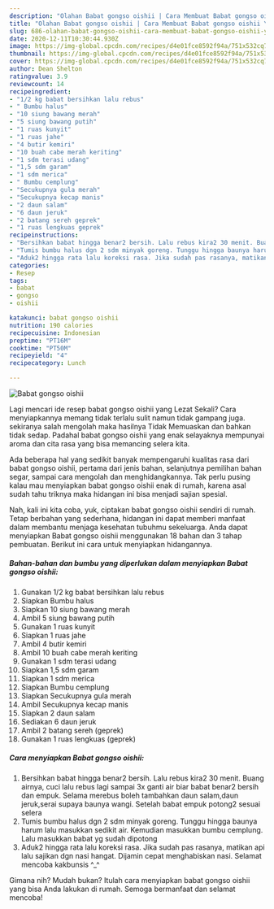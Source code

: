 ```yaml
---
description: "Olahan Babat gongso oishii | Cara Membuat Babat gongso oishii Yang Bisa Manjain Lidah"
title: "Olahan Babat gongso oishii | Cara Membuat Babat gongso oishii Yang Bisa Manjain Lidah"
slug: 686-olahan-babat-gongso-oishii-cara-membuat-babat-gongso-oishii-yang-bisa-manjain-lidah
date: 2020-12-11T10:30:44.930Z
image: https://img-global.cpcdn.com/recipes/d4e01fce8592f94a/751x532cq70/babat-gongso-oishii-foto-resep-utama.jpg
thumbnail: https://img-global.cpcdn.com/recipes/d4e01fce8592f94a/751x532cq70/babat-gongso-oishii-foto-resep-utama.jpg
cover: https://img-global.cpcdn.com/recipes/d4e01fce8592f94a/751x532cq70/babat-gongso-oishii-foto-resep-utama.jpg
author: Dean Shelton
ratingvalue: 3.9
reviewcount: 14
recipeingredient:
- "1/2 kg babat bersihkan lalu rebus"
- " Bumbu halus"
- "10 siung bawang merah"
- "5 siung bawang putih"
- "1 ruas kunyit"
- "1 ruas jahe"
- "4 butir kemiri"
- "10 buah cabe merah keriting"
- "1 sdm terasi udang"
- "1,5 sdm garam"
- "1 sdm merica"
- " Bumbu cemplung"
- "Secukupnya gula merah"
- "Secukupnya kecap manis"
- "2 daun salam"
- "6 daun jeruk"
- "2 batang sereh geprek"
- "1 ruas lengkuas geprek"
recipeinstructions:
- "Bersihkan babat hingga benar2 bersih. Lalu rebus kira2 30 menit. Buang airnya, cuci lalu rebus lagi sampai 3x ganti air biar babat benar2 bersih dan empuk. Selama merebus boleh tambahkan daun salam,daun jeruk,serai supaya baunya wangi. Setelah babat empuk potong2 sesuai selera"
- "Tumis bumbu halus dgn 2 sdm minyak goreng. Tunggu hingga baunya harum lalu masukkan sedikit air. Kemudian masukkan bumbu cemplung. Lalu masukkan babat yg sudah dipotong"
- "Aduk2 hingga rata lalu koreksi rasa. Jika sudah pas rasanya, matikan api lalu sajikan dgn nasi hangat. Dijamin cepat menghabiskan nasi. Selamat mencoba kakbunsis ^_^"
categories:
- Resep
tags:
- babat
- gongso
- oishii

katakunci: babat gongso oishii 
nutrition: 190 calories
recipecuisine: Indonesian
preptime: "PT16M"
cooktime: "PT50M"
recipeyield: "4"
recipecategory: Lunch

---
```



![Babat gongso oishii](https://img-global.cpcdn.com/recipes/d4e01fce8592f94a/751x532cq70/babat-gongso-oishii-foto-resep-utama.jpg)

Lagi mencari ide resep babat gongso oishii yang Lezat Sekali? Cara menyiapkannya memang tidak terlalu sulit namun tidak gampang juga. sekiranya salah mengolah maka hasilnya Tidak Memuaskan dan bahkan tidak sedap. Padahal babat gongso oishii yang enak selayaknya mempunyai aroma dan cita rasa yang bisa memancing selera kita.

Ada beberapa hal yang sedikit banyak mempengaruhi kualitas rasa dari babat gongso oishii, pertama dari jenis bahan, selanjutnya pemilihan bahan segar, sampai cara mengolah dan menghidangkannya. Tak perlu pusing kalau mau menyiapkan babat gongso oishii enak di rumah, karena asal sudah tahu triknya maka hidangan ini bisa menjadi sajian spesial.




Nah, kali ini kita coba, yuk, ciptakan babat gongso oishii sendiri di rumah. Tetap berbahan yang sederhana, hidangan ini dapat memberi manfaat dalam membantu menjaga kesehatan tubuhmu sekeluarga. Anda dapat menyiapkan Babat gongso oishii menggunakan 18 bahan dan 3 tahap pembuatan. Berikut ini cara untuk menyiapkan hidangannya.

<!--inarticleads1-->

##### Bahan-bahan dan bumbu yang diperlukan dalam menyiapkan Babat gongso oishii:

1. Gunakan 1/2 kg babat bersihkan lalu rebus
1. Siapkan  Bumbu halus
1. Siapkan 10 siung bawang merah
1. Ambil 5 siung bawang putih
1. Gunakan 1 ruas kunyit
1. Siapkan 1 ruas jahe
1. Ambil 4 butir kemiri
1. Ambil 10 buah cabe merah keriting
1. Gunakan 1 sdm terasi udang
1. Siapkan 1,5 sdm garam
1. Siapkan 1 sdm merica
1. Siapkan  Bumbu cemplung
1. Siapkan Secukupnya gula merah
1. Ambil Secukupnya kecap manis
1. Siapkan 2 daun salam
1. Sediakan 6 daun jeruk
1. Ambil 2 batang sereh (geprek)
1. Gunakan 1 ruas lengkuas (geprek)




<!--inarticleads2-->

##### Cara menyiapkan Babat gongso oishii:

1. Bersihkan babat hingga benar2 bersih. Lalu rebus kira2 30 menit. Buang airnya, cuci lalu rebus lagi sampai 3x ganti air biar babat benar2 bersih dan empuk. Selama merebus boleh tambahkan daun salam,daun jeruk,serai supaya baunya wangi. Setelah babat empuk potong2 sesuai selera
1. Tumis bumbu halus dgn 2 sdm minyak goreng. Tunggu hingga baunya harum lalu masukkan sedikit air. Kemudian masukkan bumbu cemplung. Lalu masukkan babat yg sudah dipotong
1. Aduk2 hingga rata lalu koreksi rasa. Jika sudah pas rasanya, matikan api lalu sajikan dgn nasi hangat. Dijamin cepat menghabiskan nasi. Selamat mencoba kakbunsis ^_^




Gimana nih? Mudah bukan? Itulah cara menyiapkan babat gongso oishii yang bisa Anda lakukan di rumah. Semoga bermanfaat dan selamat mencoba!
